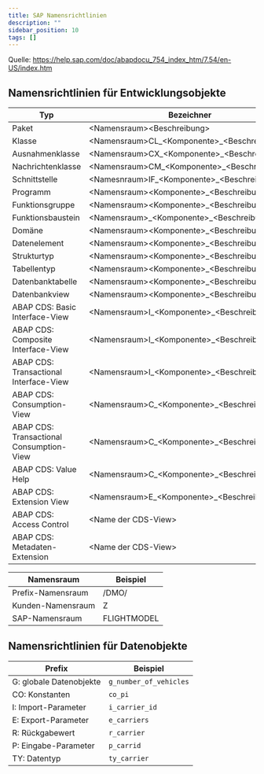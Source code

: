 ```yaml
---
title: SAP Namensrichtlinien
description: ""
sidebar_position: 10
tags: []
---
```


Quelle: https://help.sap.com/doc/abapdocu_754_index_htm/7.54/en-US/index.htm

## Namensrichtlinien für Entwicklungsobjekte
| Typ                                      | Bezeichner                                      | Beispiel                      |
| ---------------------------------------- | ----------------------------------------------- | ------------------------------ |
| Paket                                    | <Namensraum\><Beschreibung\>                    | `ZABAP`                        |
| Klasse                                   | <Namensraum\>CL\_<Komponente\>\_<Beschreibung\> | `ZCL_ABAP_FLIGHT`              |
| Ausnahmenklasse                          | <Namensraum\>CX\_<Komponente\>\_<Beschreibung\> | `ZCX_ABAP_INVALID_TYPE`        |
| Nachrichtenklasse                        | <Namensraum\>CM\_<Komponente\>\_<Beschreibung\> | `ZCM_ABAP_FLIGHT`              |
| Schnittstelle                            | <Namesnraum\>IF\_<Komponente\>\_<Beschreibung\> | `ZIF_ABAP_PARTNER`             |
| Programm                                 | <Namensraum\><Komponente\>\_<Beschreibung\>     | `ZABAP_DEMO`                   |
| Funktionsgruppe                          | <Namensraum\><Komponente\>\_<Beschreibung\>     | `ZABAP_FLIGHT`                 |
| Funktionsbaustein                        | <Namensraum\>\_<Komponente\>\_<Beschreibung\>   | `Z_ABAP_GET_FLIGHTS`           |
| Domäne                                   | <Namensraum\><Komponente\>\_<Beschreibung\>     | `ZABAP_CHAR3`                  |
| Datenelement                             | <Namensraum\><Komponente\>\_<Beschreibung\>     | `ZABAP_CARRIER_ID`             |
| Strukturtyp                              | <Namensraum\><Komponente\>\_<Beschreibung\>     | `ZABAP_FLIGHT`                 |
| Tabellentyp                              | <Namensraum\><Komponente\>\_<Beschreibung\>     | `ZABAP_FLIGHTS`                |
| Datenbanktabelle                         | <Namensraum\><Komponente\>\_<Beschreibung\>     | `ZABAPFLIGHT`                  |
| Datenbankview                            | <Namensraum\><Komponente\>\_<Beschreibung\>     | `ZABAPVFLIGHT`                 |
| ABAP CDS: Basic Interface-View           | <Namensraum\>I_<Komponente\>\_<Beschreibung\>   | `ZI_ABAP_Flight`               |
| ABAP CDS: Composite Interface-View       | <Namensraum\>I_<Komponente\>\_<Beschreibung\>   | `ZI_ABAP_FlightWithConnection` |
| ABAP CDS: Transactional Interface-View   | <Namensraum\>I_<Komponente\>\_<Beschreibung\>TP | `ZI_ABAP_FlightTP`             |
| ABAP CDS: Consumption-View               | <Namensraum\>C_<Komponente\>\_<Beschreibung\>   | `ZC_ABAP_Flight`               |
| ABAP CDS: Transactional Consumption-View | <Namensraum\>C_<Komponente\>\_<Beschreibung\>TP | `ZC_ABAP_FlightTP`             | 
| ABAP CDS: Value Help                     | <Namensraum\>C_<Komponente\>\_<Beschreibung\>VH | `ZC_ABAP_AirportVH`            |
| ABAP CDS: Extension View                 | <Namensraum\>E_<Komponente\>\_<Beschreibung\>   | `ZE_ABAP_Flight`               |
| ABAP CDS: Access Control                 | <Name der CDS-View\>                            | `ZI_ABAP_FLIGHT`               |
| ABAP CDS: Metadaten-Extension            | <Name der CDS-View\>                            | `ZC_ABAP_FLIGHT`               |

| Namensraum        | Beispiel   |
| ----------------- | ---------- |
| Prefix-Namensraum | /DMO/      |
| Kunden-Namensraum | Z          |
| SAP-Namensraum    |FLIGHTMODEL |


## Namensrichtlinien für Datenobjekte
| Prefix                  | Beispiel                |
| ----------------------- | ----------------------- |
| G: globale Datenobjekte | `g_number_of_vehicles`  |
| CO: Konstanten          | `co_pi`                 |
| I: Import-Parameter     | `i_carrier_id`          |
| E: Export-Parameter     | `e_carriers`            |
| R: Rückgabewert         | `r_carrier`             |
| P: Eingabe-Parameter    | `p_carrid`              |
| TY: Datentyp            | `ty_carrier`            |

